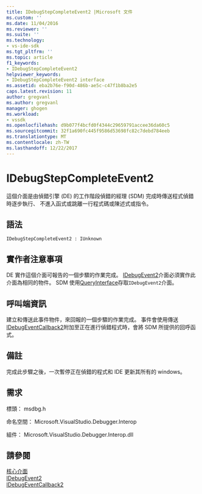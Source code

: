 ```yaml
---
title: IDebugStepCompleteEvent2 |Microsoft 文件
ms.custom: ''
ms.date: 11/04/2016
ms.reviewer: ''
ms.suite: ''
ms.technology:
- vs-ide-sdk
ms.tgt_pltfrm: ''
ms.topic: article
f1_keywords:
- IDebugStepCompleteEvent2
helpviewer_keywords:
- IDebugStepCompleteEvent2 interface
ms.assetid: eba2b76e-f90d-486b-ae5c-c47f1b8ba2e5
caps.latest.revision: 11
author: gregvanl
ms.author: gregvanl
manager: ghogen
ms.workload:
- vssdk
ms.openlocfilehash: d9b077f4bcfd0f4344c29659791accee36da60c5
ms.sourcegitcommit: 32f1a690fc445f9586d53698fc82c7debd784eeb
ms.translationtype: MT
ms.contentlocale: zh-TW
ms.lasthandoff: 12/22/2017
---
```

# <a name="idebugstepcompleteevent2"></a>IDebugStepCompleteEvent2
這個介面是由偵錯引擎 (DE) 的工作階段偵錯的經理 (SDM) 完成時傳送程式偵錯時逐步執行、 不進入函式或跳離一行程式碼或陳述式或指令。  
  
## <a name="syntax"></a>語法  
  
```  
IDebugStepCompleteEvent2 : IUnknown  
```  
  
## <a name="notes-for-implementers"></a>實作者注意事項  
 DE 實作這個介面可報告的一個步驟的作業完成。 [IDebugEvent2](../../../extensibility/debugger/reference/idebugevent2.md)介面必須實作此介面為相同的物件。 SDM 使用[QueryInterface](/cpp/atl/queryinterface)存取`IDebugEvent2`介面。  
  
## <a name="notes-for-callers"></a>呼叫端資訊  
 建立和傳送此事件物件，來回報的一個步驟的作業完成。 事件會使用傳送[IDebugEventCallback2](../../../extensibility/debugger/reference/idebugeventcallback2.md)附加至正在進行偵錯程式時，會將 SDM 所提供的回呼函式。  
  
## <a name="remarks"></a>備註  
 完成此步驟之後，一次暫停正在偵錯的程式和 IDE 更新其所有的 windows。  
  
## <a name="requirements"></a>需求  
 標頭： msdbg.h  
  
 命名空間： Microsoft.VisualStudio.Debugger.Interop  
  
 組件： Microsoft.VisualStudio.Debugger.Interop.dll  
  
## <a name="see-also"></a>請參閱  
 [核心介面](../../../extensibility/debugger/reference/core-interfaces.md)   
 [IDebugEvent2](../../../extensibility/debugger/reference/idebugevent2.md)   
 [IDebugEventCallback2](../../../extensibility/debugger/reference/idebugeventcallback2.md)
